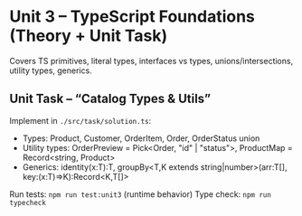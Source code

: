 # Unit 3 – TypeScript Foundations (Theory + Unit Task)

Covers TS primitives, literal types, interfaces vs types, unions/intersections, utility types, generics.

## Unit Task – “Catalog Types & Utils”
Implement in `./src/task/solution.ts`:
- Types: Product, Customer, OrderItem, Order, OrderStatus union
- Utility types: OrderPreview = Pick<Order, "id" | "status">, ProductMap = Record<string, Product>
- Generics: identity<T>(x:T):T, groupBy<T,K extends string|number>(arr:T[], key:(x:T)=>K):Record<K,T[]>

Run tests: `npm run test:unit3` (runtime behavior)
Type check: `npm run typecheck`
